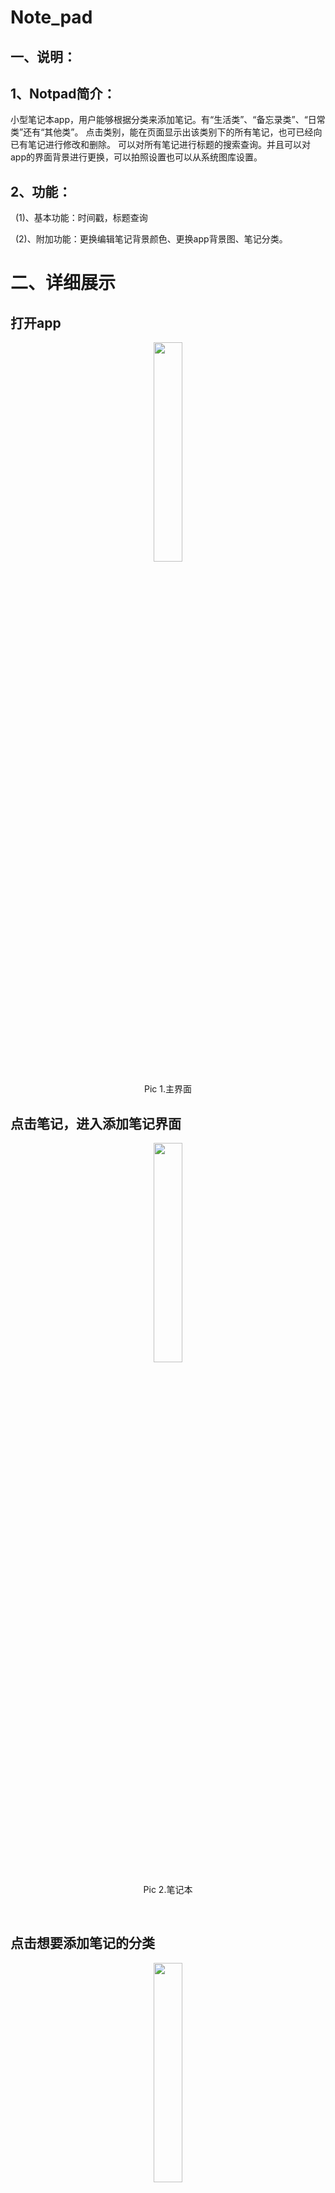 # Note_pad

## 一、说明：

## 1、Notpad简介：

小型笔记本app，用户能够根据分类来添加笔记。有“生活类”、“备忘录类”、“日常类”还有“其他类”。
点击类别，能在页面显示出该类别下的所有笔记，也可已经向已有笔记进行修改和删除。
可以对所有笔记进行标题的搜索查询。并且可以对app的界面背景进行更换，可以拍照设置也可以从系统图库设置。

## 2、功能：

  (1)、基本功能：时间戳，标题查询

  (2)、附加功能：更换编辑笔记背景颜色、更换app背景图、笔记分类。
  


# 二、详细展示

## 打开app

<center>

<img src="https://github.com/LinBing43/Note_pad/blob/master/screenshots/main.png"
width="30%" height="30%" />

Pic 1.主界面

</center>

## 点击笔记，进入添加笔记界面

<center>

<img src="https://github.com/LinBing43/Note_pad/blob/master/screenshots/Notes.png"
width="30%" height="30%" />

Pic 2.笔记本

</center>

 

## 点击想要添加笔记的分类

<center>

<img src="https://github.com/LinBing43/Note_pad/blob/master/screenshots/addNotes.png"
width="30%" height="30%" />

Pic 3.日常类所有笔记

</center>

 

## 点击添加日常类笔记

<center>

<img src="https://github.com/LinBing43/Note_pad/blob/master/screenshots/
NewNoteDefault.png" width="30%" height="30%" />

Pic 4.1.添加新笔记

</center>

 

<center>

<img src="https://github.com/LinBing43/Note_pad/blob/master/editNewNote.png" width="30%" height="30%" />

Pic 4.2.编辑新笔记内容

</center>

<center>

<img src="https://github.com/LinBing43/Note_pad/blob/master/screenshots/Addsuccess.png" width="30%" height="30%" />

Pic 4.3 新笔记添加成功

</center>


<center>

<img src="https://github.com/LinBing43/Note_pad/blob/master/screenshots/addNotes.png" width="30%" height="30%" />

Pic 5.1 选中要编辑的笔记

</center>


<center>

<img src="https://github.com/LinBing43/Note_pad/blob/master/screenshots/editOldN.png"
width="30%" height="30%" />

Pic 5.2 编辑过去笔记

</center>

 

## 选中已存在的笔记可进行笔记再编辑和删除

<center>

<img src="https://github.com/LinBing43/Note_pad/blob/master/screenshots/notechangeSuccess.png"
width="30%" height="30%" />

Pic 5.3 笔记修改成功

</center>

 

## 其他分类实现同样功能，操作相同

Tip:每个分类只显示该分类下的笔记。

<center>

<img src="https://github.com/LinBing43/Note_pad/blob/master/screenshots/showthiscategorydetail.png"
width="30%" height="30%" />

Pic 6.备忘录分类

</center>

 

## 笔记查询

Tip：默认显示所有笔记（无论分类）

<center>

<img src="https://github.com/LinBing43/Note_pad/blob/master/screenshots/SearchDefault.png" width="30%" height="30%" />

Pic 7.1 笔记查询

</center>

 

## 笔记查询2

输入“默默”，出现查询结果。(模糊)

<center>

<img src="https://github.com/LinBing43/Note_pad/blob/master/screenshots/fuzzyS.png" width="30%" height="30%" />

Pic 7.2 笔记查询结果

</center>

 

## 修改文本编辑背景颜色

<center>

<img src="https://github.com/LinBing43/Note_pad/blob/master/screenshots/BGCchoose.png" width="30%" height="30%" />

Pic 8.1 选择颜色

</center>

 

<center>

<img src="https://github.com/LinBing43/Note_pad/blob/master/screenshots/changedcolorpage.png" width="30%" height="30%" />

Pic 8.2 颜色修改成功

</center>

 

## 编辑背景图

点击修改背景

 

<center>

<img src="https://github.com/LinBing43/Note_pad/blob/master/screenshots/main.png" width="30%" height="30%" />

Pic 9.1 背景修改成功

</center>

<center>

<img src="https://github.com/LinBing43/Note_pad/blob/master/screenshots/choosePic.png" width="30%" height="30%" />

Pic 9.2 选中图片

</center>

<center>

<img src="https://github.com/LinBing43/Note_pad/blob/master/screenshots/changedbackgroundPic.png" width="30%" height="30%" />

Pic 9.3 背景修改成功

</center>

